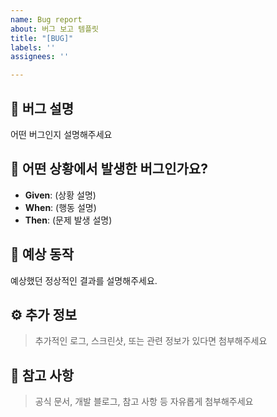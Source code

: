 ```yaml
---
name: Bug report
about: 버그 보고 템플릿
title: "[BUG]"
labels: ''
assignees: ''

---
```


## 🐞 버그 설명
어떤 버그인지 설명해주세요

## 📝 어떤 상황에서 발생한 버그인가요?
- **Given**: (상황 설명)
- **When**: (행동 설명)
- **Then**: (문제 발생 설명)

## 🎯 예상 동작
예상했던 정상적인 결과를 설명해주세요.

## ⚙️ 추가 정보
> 추가적인 로그, 스크린샷, 또는 관련 정보가 있다면 첨부해주세요

## 🔗 참고 사항
> 공식 문서, 개발 블로그, 참고 사항 등 자유롭게 첨부해주세요
